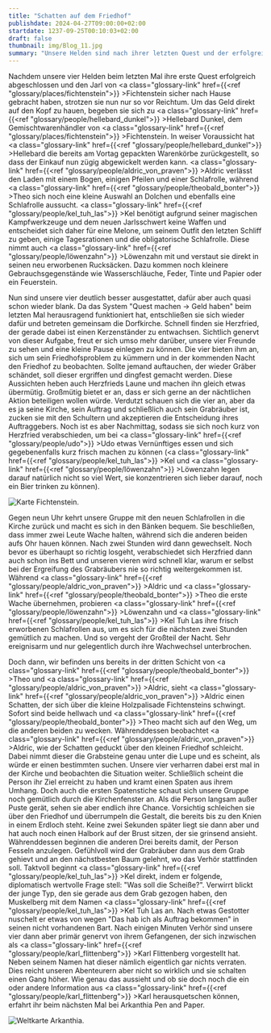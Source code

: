 ```yaml
---
title: "Schatten auf dem Friedhof"
publishdate: 2024-04-27T09:00:00+02:00
startdate: 1237-09-25T00:10:03+02:00
draft: false
thumbnail: img/Blog_11.jpg
summary: "Unsere Helden sind nach ihrer letzten Quest und der erfolgreichen Rettung des Jarls mit Geld überschüttet worden und geben diesen Reichtum direkt bei Hellebard Dunkel aus. Nun sind sie aber direkt wieder blank und sehen sich gezwungen, sich in die nächste Quest zu  stürzen und beschließen, Herzfried bei der Suche nach dem mysteriösen Grabräuber zu helfen. Wie das funktioniert, erfahrt ihr hier:"
---
```


Nachdem unsere vier Helden beim letzten Mal ihre erste Quest erfolgreich abgeschlossen und den Jarl von <a class="glossary-link" href={{<ref "glossary/places/fichtenstein">}} >Fichtenstein</a> sicher nach Hause gebracht haben, strotzen sie nun nur so vor Reichtum. Um das Geld direkt auf den Kopf zu hauen, begeben sie sich zu <a class="glossary-link" href={{<ref "glossary/people/hellebard_dunkel">}} >Hellebard Dunkel</a>, dem Gemischtwarenhändler von <a class="glossary-link" href={{<ref "glossary/places/fichtenstein">}} >Fichtenstein</a>. In weiser Voraussicht hat <a class="glossary-link" href={{<ref "glossary/people/hellebard_dunkel">}} >Hellebard</a> die bereits am Vortag gepackten Warenkörbe zurückgestellt, so dass der Einkauf nun zügig abgewickelt werden kann. <a class="glossary-link" href={{<ref "glossary/people/aldric_von_praven">}} >Aldric</a> verlässt den Laden mit einem Bogen, einigen Pfeilen und einer Schlafrolle, während <a class="glossary-link" href={{<ref "glossary/people/theobald_bonter">}} >Theo</a> sich noch eine kleine Auswahl an Dolchen und ebenfalls eine Schlafrolle aussucht. <a class="glossary-link" href={{<ref "glossary/people/kel_tuh_las">}} >Kel</a> benötigt aufgrund seiner magischen Kampfwerkzeuge und dem neuen Jarlsschwert keine Waffen und entscheidet sich daher für eine Melone, um seinem Outfit den letzten Schliff zu geben, einige Tagesrationen und die obligatorische Schlafrolle. Diese nimmt auch <a class="glossary-link" href={{<ref "glossary/people/löwenzahn">}} >Löwenzahn</a> mit und verstaut sie direkt in seinen neu erworbenen Rucksäcken. Dazu kommen noch kleinere Gebrauchsgegenstände wie Wasserschläuche, Feder, Tinte und Papier oder ein Feuerstein. 

Nun sind unsere vier deutlich besser ausgestattet, dafür aber auch quasi schon wieder blank. Da das System "Quest machen -> Geld haben" beim letzten Mal herausragend funktioniert hat, entschließen sie sich wieder dafür und betreten gemeinsam die Dorfkirche. Schnell finden sie Herzfried, der gerade dabei ist einen Kerzenständer zu entwachsen. Sichtlich genervt von dieser Aufgabe, freut er sich umso mehr darüber, unsere vier Freunde zu sehen und eine kleine Pause einlegen zu können. Die vier bieten ihm an, sich um sein Friedhofsproblem zu kümmern und in der kommenden Nacht den Friedhof zu beobachten. Sollte jemand auftauchen, der wieder Gräber schändet, soll dieser ergriffen und dingfest gemacht werden. Diese Aussichten heben auch Herzfrieds Laune und machen ihn gleich etwas übermütig. Großmütig bietet er an, dass er sich gerne an der nächtlichen Aktion beteiligen wollen würde. Verdutzt schauen sich die vier an, aber da es ja seine Kirche, sein Auftrag und schließlich auch sein Grabräuber ist, zucken sie mit den Schultern und akzeptieren die Entscheidung ihres Auftraggebers. Noch ist es aber Nachmittag, sodass sie sich noch kurz von Herzfried verabschieden, um bei <a class="glossary-link" href={{<ref "glossary/people/udo">}} >Udo</a> etwas Vernünftiges essen und sich gegebenenfalls kurz frisch machen zu können (<a class="glossary-link" href={{<ref "glossary/people/kel_tuh_las">}} >Kel</a> und <a class="glossary-link" href={{<ref "glossary/people/löwenzahn">}} >Löwenzahn</a> legen darauf natürlich nicht so viel Wert, sie konzentrieren sich lieber darauf, noch ein Bier trinken zu können). 

<div class="img-max center">
    <img class="img-fluid" title="Karte Fichtenstein" alt="Karte Fichtenstein." src="/img/fichtenstein.jpg" />
</div>

Gegen neun Uhr kehrt unsere Gruppe mit den neuen Schlafrollen in die Kirche zurück und macht es sich in den Bänken bequem. Sie beschließen, dass immer zwei Leute Wache halten, während sich die anderen beiden aufs Ohr hauen können. Nach zwei Stunden wird dann gewechselt. Noch bevor es überhaupt so richtig losgeht, verabschiedet sich Herzfried dann auch schon ins Bett und unseren vieren wird schnell klar, warum er selbst bei der Ergreifung des Grabräubers nie so richtig weitergekommen ist. Während <a class="glossary-link" href={{<ref "glossary/people/aldric_von_praven">}} >Aldric</a> und <a class="glossary-link" href={{<ref "glossary/people/theobald_bonter">}} >Theo</a> die erste Wache übernehmen, probieren <a class="glossary-link" href={{<ref "glossary/people/löwenzahn">}} >Löwenzahn</a> und <a class="glossary-link" href={{<ref "glossary/people/kel_tuh_las">}} >Kel Tuh Las</a> ihre frisch erworbenen Schlafrollen aus, um es sich für die nächsten zwei Stunden gemütlich zu machen. Und so vergeht der Großteil der Nacht. Sehr ereignisarm und nur gelegentlich durch ihre Wachwechsel unterbrochen. 

Doch dann, wir befinden uns bereits in der dritten Schicht von <a class="glossary-link" href={{<ref "glossary/people/theobald_bonter">}} >Theo</a> und <a class="glossary-link" href={{<ref "glossary/people/aldric_von_praven">}} >Aldric</a>, sieht <a class="glossary-link" href={{<ref "glossary/people/aldric_von_praven">}} >Aldric</a> einen Schatten, der sich über die kleine Holzpalisade Fichtensteins schwingt. Sofort sind beide hellwach und <a class="glossary-link" href={{<ref "glossary/people/theobald_bonter">}} >Theo</a> macht sich auf den Weg, um die anderen beiden zu wecken. Währenddessen beobachtet <a class="glossary-link" href={{<ref "glossary/people/aldric_von_praven">}} >Aldric</a>, wie der Schatten geduckt über den kleinen Friedhof schleicht. Dabei nimmt dieser die Grabsteine genau unter die Lupe und es scheint, als würde er einen bestimmten suchen. Unsere vier verharren dabei erst mal in der Kirche und beobachten die Situation weiter. Schließlich scheint die Person ihr Ziel erreicht zu haben und kramt einen Spaten aus ihrem Umhang. Doch auch die ersten Spatenstiche schaut sich unsere Gruppe noch gemütlich durch die Kirchenfenster an. Als die Person langsam außer Puste gerät, sehen sie aber endlich ihre Chance. Vorsichtig schleichen sie über den Friedhof und überrumpeln die Gestalt, die bereits bis zu den Knien in einem Erdloch steht. Keine zwei Sekunden später liegt sie dann aber und hat auch noch einen Halbork auf der Brust sitzen, der sie grinsend ansieht. Währenddessen beginnen die anderen Drei bereits damit, der Person Fesseln anzulegen. Gefühlvoll wird der Grabräuber dann aus dem Grab gehievt und an den nächstbesten Baum gelehnt, wo das Verhör stattfinden soll. Taktvoll beginnt <a class="glossary-link" href={{<ref "glossary/people/kel_tuh_las">}} >Kel</a> direkt, indem er folgende, diplomatisch wertvolle Frage stell: "Was soll die Scheiße?". Verwirrt blickt der junge Typ, den sie gerade aus dem Grab gezogen haben, den Muskelberg mit dem Namen <a class="glossary-link" href={{<ref "glossary/people/kel_tuh_las">}} >Kel Tuh Las</a> an. Nach etwas Gestotter nuschelt er etwas von wegen "Das hab ich als Auftrag bekommen" in seinen nicht vorhandenen Bart. Nach einigen Minuten Verhör sind unsere vier dann aber primär genervt von ihrem Gefangenen, der sich inzwischen als <a class="glossary-link" href={{<ref "glossary/people/karl_flittenberg">}} >Karl Flittenberg</a> vorgestellt hat. Neben seinem Namen hat dieser nämlich eigentlich gar nichts verraten. Dies reicht unseren Abenteurern aber nicht so wirklich und sie schalten einen Gang höher. Wie genau das aussieht und ob sie doch noch die ein oder andere Information aus <a class="glossary-link" href={{<ref "glossary/people/karl_flittenberg">}} >Karl</a> herausquetschen können, erfahrt ihr beim nächsten Mal bei Arkanthia Pen and Paper.

<div class="img-max center">
  <img class="img-fluid" title="Weltkarte Arkanthia" alt="Weltkarte Arkanthia." src="/img/Arkanthia_Full_Map_Fichtenstein.jpg" />
</div>







